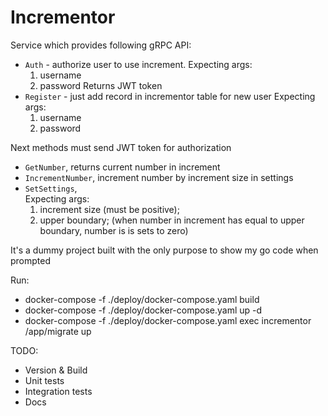 # Incrementor

Service which provides following gRPC API:
- `Auth` - authorize user to use increment. 
    Expecting args:
    1. username 
    2. password 
    Returns JWT token
- `Register` - just add record in incrementor table for new user
    Expecting args:
    1. username 
    2. password

Next methods must send JWT token for authorization
- `GetNumber`, returns current number in increment
- `IncrementNumber`, increment number by increment size in settings
- `SetSettings`,  
    Expecting args:
    1. increment size (must be positive); 
    2. upper boundary; (when number in increment has equal to upper boundary, number is is sets to zero) 


It's a dummy project built with the only purpose to show my go code when prompted

Run:
- docker-compose -f ./deploy/docker-compose.yaml build
- docker-compose -f ./deploy/docker-compose.yaml up -d
- docker-compose -f ./deploy/docker-compose.yaml exec incrementor /app/migrate up

TODO:
- Version & Build
- Unit tests
- Integration tests
- Docs

